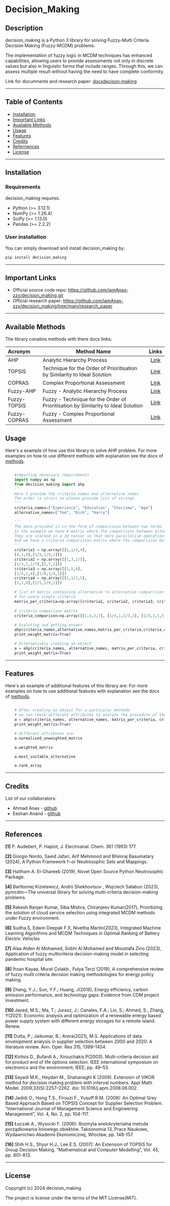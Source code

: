 
# Decision_Making

## Description
decision_making is a Python 3 library for solving Fuzzy-Multi Criteria Decision Making (Fuzzy-MCDM) problems.

The implementation of fuzzy logic in MCDM techniques has enhanced capabilities, allowing users to provide assessments not only in discrete values but also in linguistic forms that include ranges. Through this, we can assess multiple result without having the need to have complete conformity.

Link for documnents and research paper: [docxdecison-making](https://github.com/iamAnas-zzx/decision_making/tree/main/docx_words)

---

## Table of Contents 

- [Installation](#installation)
- [Important Links](#important-links)
- [Available Methods](#available-methods)
- [Usage](#usage)
- [Features](#features)
- [Credits](#credits)
- [Refernences](#references)
- [License](#license)

---

## Installation

### Requirements

decision_making requires:

- Python (>= 3.12.1)
- NumPy (>= 1.26.4)
- SciPy (>= 1.13.0)
- Pandas (>= 2.2.2)

### User installation

You can simply download and install decision_making by: 
```bash
pip install decision_making
```

---

## Important Links

- Official source code repo: https://github.com/iamAnas-zzx/decision_making.git
- Official research paper: https://github.com/iamAnas-zzx/decision_making/tree/main/research_paper

---

## Available Methods

The library conatins methods with there docx links:

|  Acronym            	|  Method Name                                                                      |                Links                |
| :-------------------- | --------------------------------------------------------------------------------- | :--------------------------------------: |
|  AHP             	|  Analytic Hierarchy Process         |               [Link](https://github.com/iamAnas-zzx/decision_making/blob/main/docx_words/AHP.docx)                 |
|  TOPSIS              	|  Technique for the Order of Prioritisation by Similarity to Ideal Solution                |               [Link](https://github.com/iamAnas-zzx/decision_making/blob/main/docx_words/TOPSIS.docx)                 |
|  COPRAS             	|  Complex Proportional Assessment                                                  |               [Link](https://github.com/iamAnas-zzx/decision_making/blob/main/docx_words/COPRAS.docx)                 |
|  Fuzzy-AHP        	|  Fuzzy - Analytic Hierarchy Process      |   [Link](https://github.com/iamAnas-zzx/decision_making/blob/main/docx_words/Fuzzy-AHP.docx)      |
|  Fuzzy-TOPSIS              	|  Fuzzy - Technique for the Order of Prioritisation by Similarity to Ideal Solution    |               [Link](https://github.com/iamAnas-zzx/decision_making/blob/main/docx_words/Fuzzy-TOPSIS.docx)                 |
|  Fuzzy-COPRAS             	|  Fuzzy - Complex Proportional Assessment                                |               [Link](https://github.com/iamAnas-zzx/decision_making/blob/main/docx_words/Fuzzy-COPRAS%20.docx)                 |


## Usage

Here's a example of how use this library to solve AHP problem.
For more examples on how to use different methods with explanation see the docx of [methods](https://github.com/iamAnas-zzx/decision_making/tree/main/docx_words).

```python

    #importing necessary requirements
    import numpy as np
    from decision_making import ahp
    '''
    Here I provide the criteria names and alternative names
    The order is strict so please provide list of strings
    '''
    criteria_names=["Experience", "Education", "Charisma", "Age"]
    alternative_names=["Tom", "Rick", "Harry"]

    '''
    The data provided is in the form of comparision between two terms.
    In the example we have 4 matrix where the comparision between alternatives is made using a specific criteria.
    They are stacked in a 3d tensor so that more parallelism operations can be achieved.
    And we have a criteria comparision matrix where the comparision between criterias is made.(This can also contain weights in 1d numpy array)
    '''
    criteria1 = np.array([[1,1/4,4],
    [4,1,9],[1/4,1/9,1]])
    criteria2 = np.array([[1,3,1/5],
    [1/3,1,1/7],[5,7,1]])
    criteria3 = np.array([[1,5,9],
    [1/5,1,4],[1/9,1/4,1]])
    criteria4 = np.array([[1,1/3,5],
    [3,1,9],[1/5,1/9,1]])

    # list of matrix containing alternative to alternative comparision 
    # for every single criteria
    matrix_per_criteria=np.array([criteria1, criteria2, criteria3, criteria4]) 
    
    # criteria comparison matrix
    criteria_comparison=np.array([[1,4,3,7], [1/4,1,1/3,3], [1/3,3,1,5],[1/7,1/3,1/5,1]])
    
    # Evaluting and getting answer
    ahp(criteria_names,alternative_names,matrix_per_criteria,criteria_comparison,
    print_weight_matrix=True)

    # Alternatively creating an object
    a = ahp(criteria_names, alternative_names, matrix_per_criteria, criteria_comparison,
    print_weight_matrix=True)

```

---

## Features

Here's an example of additional features of this library are:
For more examples on how to use additional features with explanation see the docx of [methods](https://github.com/iamAnas-zzx/decision_making/tree/main/docx_words).


```python

    # After creating an object for a particular methods 
    # we can check different attributes to analyze the procedure of the method
    a = ahp(criteria_names, alternative_names, matrix_per_criteria, criteria_comparison,
    print_weight_matrix=True)

    # different attributes are-
    a.normalized_unweighted_matrix

    a.weighted_matrix

    a.most_suitable_alternative

    a.rank_array


```

---

## Credits

List of our collaborators:

- Ahmad Anas - [github](https://github.com/iamAnas-zzx/)
- Eeshan Anand - [github](https://github.com/EESHAN-ANAND-2002)
---

## References

<a name="ref1">**[1]**</a> P. Audebert, P. Hapiot, J. Electroanal. Chem. 361 (1993) 177. 

<a name="ref1">**[2]**</a> Giorgio Nordo, Saeid Jafari, Arif Mehmood and Bhimraj Basumatary (2024),   A Python Framework f¬or Neutrosophic Sets and Mappings.

<a name="ref1">**[3]**</a> Haitham A. El-Ghareeb (2019), Novel Open Source Python Neutrosophic Package.

<a name="ref1">**[4]**</a> Bartłomiej Kizielewicz, Andrii Shekhovtsov , Wojciech Sałabun (2023),  pymcdm—The universal library for solving multi-criteria decision-making problems.

<a name="ref1">**[5]**</a> Rakesh Ranjan Kumar, Siba Mishra, Chiranjeev Kumar(2017), Prioritizing the solution of cloud service selection using integrated MCDM methods under Fuzzy environment.

<a name="ref1">**[6]**</a> Sudha.S, Edwin Deepak F.X, Nivetha Martin(2023), Integrated Machine Learning Algorithms and MCDM Techniques in Optimal Ranking of Battery Electric Vehicles

<a name="ref1">**[7]**</a> Alaa Alden Al Mohamed, Sobhi Al Mohamed and Moustafa Zino (2023),  Application of fuzzy multicriteria decision-making model in selecting pandemic hospital site.

<a name="ref1">**[8]**</a> İhsan Kayaa,  Murat Çolakb , Fulya Terzi (2019), A comprehensive review of fuzzy multi criteria decision making methodologies for energy policy making.

<a name="ref1">**[9]**</a> Zhang, Y.J.; Sun, Y.F.; Huang, J(2018), Energy efficiency, carbon emission performance, and technology gaps: Evidence from CDM project investment. 

<a name="ref1">**[10]**</a> Javed, M.S.; Ma, T.; Jurasz, J.; Canales, F.A.; Lin, S.; Ahmed, S.; Zhang, Y(2021). Economic analysis and optimization of a renewable energy based power supply system with different energy storages for a remote island. Renew. 

<a name="ref1">**[11]**</a> Dutta, P.; Jaikumar, B.; Arora(2021), M.S. Applications of data envelopment analysis in supplier selection between 2000 and 2020: A literature review. Ann. Oper. Res  315, 1399–1454.

<a name="ref1">**[12]**</a> Kiritsis D., Bufardi A., Xirouchakis P(2003). Multi-criteria decision aid for product end of life options selection. IEEE international symposium on electronics and the environment; IEEE; pp. 48–53.

<a name="ref1">**[13]**</a> Sayadi M.K., Heydari M., Shahanaghi K (2009). Extension of VIKOR method for decision making problem with interval numbers. Appl Math Model. 2009;33(5):2257–2262. doi: 10.1016/j.apm.2008.06.002.

<a name="ref1">**[14]**</a> Jadidi O., Hong T.S., Firouzi F., Yusuff R.M. (2008): An Optimal Grey Based Approach Based on TOPSIS Concept for Supplier Selection Problem. “International Journal of Management Science and Engineering Management”, Vol. 4, No. 2, pp. 104-117.

<a name="ref1">**[15]**</a> Łuczak A., Wysocki F. (2006): Rozmyta wielokryterialna metoda porządkowania liniowego obiektów. Taksonomia 13, Prace Naukowe, Wydawnictwo Akademii Ekonomicznej, Wrocław, pp. 148-157.

<a name="ref1">**[16]**</a> Shih H.S., Shyur H.J., Lee E.S. (2007): An Extension of TOPSIS for Group Decision Making. “Mathematical and Computer Modelling”, Vol. 45, pp. 801-813.

---

## License


Copyright (c) 2024 decision_making

The project is license under the terms of the MIT License(MIT).
